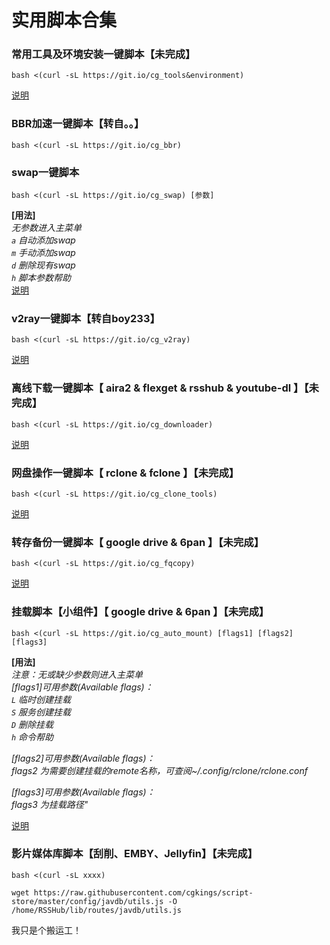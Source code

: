 # 实用脚本合集

### 常用工具及环境安装一键脚本【未完成】
```
bash <(curl -sL https://git.io/cg_tools&environment)
```
[说明]()
### BBR加速一键脚本【转自。。】
```
bash <(curl -sL https://git.io/cg_bbr)
```

### swap一键脚本
```
bash <(curl -sL https://git.io/cg_swap) [参数]
```
**[用法]**<br>
*无参数进入主菜单*<br>
*`a` 自动添加swap*<br>
*`m` 手动添加swap*<br>
*`d` 删除现有swap*<br>
*`h` 脚本参数帮助*<br>
[说明](https://github.com/cgkings/script-store/blob/master/Instruction/swap.md)

### v2ray一键脚本【转自boy233】
```
bash <(curl -sL https://git.io/cg_v2ray)
```
[说明](https://github.com/cgkings/v2ray/blob/master/README.md)

### 离线下载一键脚本【 aira2 & flexget & rsshub & youtube-dl 】【未完成】
```
bash <(curl -sL https://git.io/cg_downloader)
```
[说明]()
### 网盘操作一键脚本【 rclone & fclone 】【未完成】
```
bash <(curl -sL https://git.io/cg_clone_tools)
```
[说明]()
### 转存备份一键脚本【 google drive & 6pan 】【未完成】
```
bash <(curl -sL https://git.io/cg_fqcopy)
```
[说明]()

### 挂载脚本【小组件】【 google drive & 6pan 】【未完成】
```
bash <(curl -sL https://git.io/cg_auto_mount) [flags1] [flags2] [flags3]
```
**[用法]**<br>
*注意：无或缺少参数则进入主菜单*<br>
*[flags1]可用参数(Available flags)：*<br>
*`L`  临时创建挂载*<br>
*`S`  服务创建挂载*<br>
*`D`  删除挂载*<br>
*`h`  命令帮助* <br>

*[flags2]可用参数(Available flags)：*<br>
*flags2 为需要创建挂载的remote名称，可查阅~/.config/rclone/rclone.conf*<br>

*[flags3]可用参数(Available flags)：*<br>
*flags3 为挂载路径"*<br>

[说明]()

### 影片媒体库脚本【刮削、EMBY、Jellyfin】【未完成】
```
bash <(curl -sL xxxx)
```

` wget https://raw.githubusercontent.com/cgkings/script-store/master/config/javdb/utils.js -O /home/RSSHub/lib/routes/javdb/utils.js `




我只是个搬运工！
